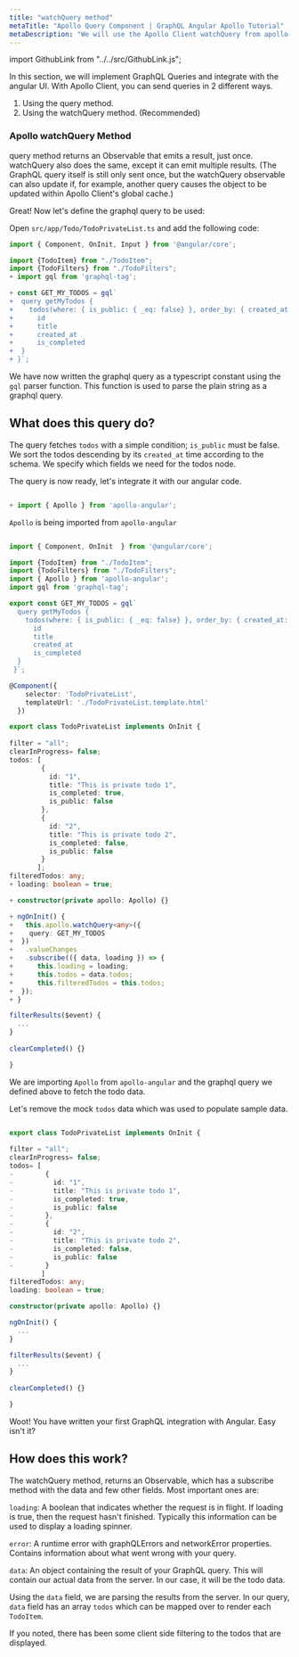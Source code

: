```yaml
---
title: "watchQuery method"
metaTitle: "Apollo Query Component | GraphQL Angular Apollo Tutorial"
metaDescription: "We will use the Apollo Client watchQuery from apollo-angular. It is a API to fetch data and handle data, loading and error fields"
---
```


import GithubLink from "../../src/GithubLink.js";

In this section, we will implement GraphQL Queries and integrate with the angular UI.
With Apollo Client, you can send queries in 2 different ways.

1. Using the query method.
2. Using the watchQuery method. (Recommended)

### Apollo watchQuery Method 
query method returns an Observable that emits a result, just once. watchQuery also does the same, except it can emit multiple results. (The GraphQL query itself is still only sent once, but the watchQuery observable can also update if, for example, another query causes the object to be updated within Apollo Client's global cache.)

Great! Now let's define the graphql query to be used:

Open `src/app/Todo/TodoPrivateList.ts` and add the following code:

<GithubLink link="https://github.com/hasura/graphql-engine/blob/master/community/learn/graphql-tutorials/tutorials/angular-apollo/app-final/src/app/Todo/TodoPrivateList.ts" text="src/app/Todo/TodoPrivateList.ts" />

```typescript
import { Component, OnInit, Input } from '@angular/core';

import {TodoItem} from "./TodoItem";
import {TodoFilters} from "./TodoFilters";
+ import gql from 'graphql-tag';

+ const GET_MY_TODOS = gql`
+  query getMyTodos {
+    todos(where: { is_public: { _eq: false} }, order_by: { created_at: desc }) {
+      id
+      title
+      created_at
+      is_completed
+  }
+ }`;
```

We have now written the graphql query as a typescript constant using the `gql` parser function. This function is used to parse the plain string as a graphql query.

What does this query do? 
------------------------
The query fetches `todos` with a simple condition; `is_public` must be false. We sort the todos descending by its `created_at` time according to the schema. We specify which fields we need for the todos node.

The query is now ready, let's integrate it with our angular code.

```typescript

+ import { Apollo } from 'apollo-angular';
```

`Apollo` is being imported from `apollo-angular`

```typescript

import { Component, OnInit  } from '@angular/core';

import {TodoItem} from "./TodoItem";
import {TodoFilters} from "./TodoFilters";
import { Apollo } from 'apollo-angular';
import gql from 'graphql-tag';

export const GET_MY_TODOS = gql`
  query getMyTodos {
    todos(where: { is_public: { _eq: false} }, order_by: { created_at: desc }) {
      id
      title
      created_at
      is_completed
  }
 }`;

@Component({  
    selector: 'TodoPrivateList',  
    templateUrl: './TodoPrivateList.template.html'
  }) 

export class TodoPrivateList implements OnInit {
    
filter = "all";
clearInProgress= false;
todos: [
        {
          id: "1",
          title: "This is private todo 1",
          is_completed: true,
          is_public: false
        },
        {
          id: "2",
          title: "This is private todo 2",
          is_completed: false,
          is_public: false
        }
       ];
filteredTodos: any;
+ loading: boolean = true;

+ constructor(private apollo: Apollo) {}

+ ngOnInit() {
+   this.apollo.watchQuery<any>({
+    query: GET_MY_TODOS
+  })
+   .valueChanges
+   .subscribe(({ data, loading }) => {
+      this.loading = loading;
+      this.todos = data.todos;
+      this.filteredTodos = this.todos; 
+  });
+ }

filterResults($event) { 
  ... 
}
 
clearCompleted() {}

}

```

We are importing `Apollo` from `apollo-angular` and the graphql query we defined above to fetch the todo data.

Let's remove the mock `todos` data which was used to populate sample data.

```typescript

export class TodoPrivateList implements OnInit {
    
filter = "all";
clearInProgress= false;
todos= [
-        {
-          id: "1",
-          title: "This is private todo 1",
-          is_completed: true,
-          is_public: false
-        },
-        {
-          id: "2",
-          title: "This is private todo 2",
-          is_completed: false,
-          is_public: false
-        }
        ]
filteredTodos: any;
loading: boolean = true;

constructor(private apollo: Apollo) {}

ngOnInit() {
  ...
}

filterResults($event) { 
  ... 
}
 
clearCompleted() {}

}

```

Woot! You have written your first GraphQL integration with Angular. Easy isn't it?

How does this work?
-------------------
The watchQuery method, returns an Observable, which has a subscribe method with the data and few other fields.  Most important ones are:

`loading`: A boolean that indicates whether the request is in flight. If loading is true, then the request hasn't finished. Typically this information can be used to display a loading spinner.

`error`: A runtime error with graphQLErrors and networkError properties. Contains information about what went wrong with your query.

`data`: An object containing the result of your GraphQL query. This will contain our actual data from the server. In our case, it will be the todo data.

Using the `data` field, we are parsing the results from the server. In our query, `data` field has an array `todos` which can be mapped over to render each `TodoItem`.

If you noted, there has been some client side filtering to the todos that are displayed.
